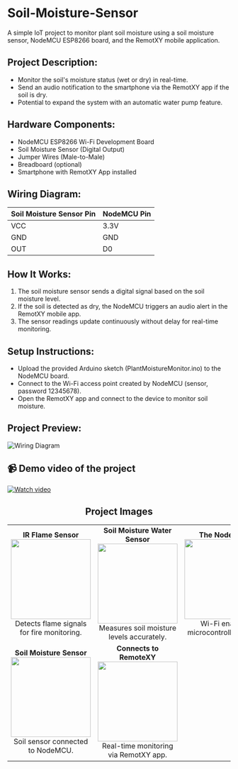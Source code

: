 # Soil-Moisture-Sensor

A simple IoT project to monitor plant soil moisture using a soil moisture sensor, NodeMCU ESP8266 board, and the RemotXY mobile application.

## Project Description:
- Monitor the soil's moisture status (wet or dry) in real-time.
- Send an audio notification to the smartphone via the RemotXY app if the soil is dry.
- Potential to expand the system with an automatic water pump feature.

## Hardware Components:
- NodeMCU ESP8266 Wi-Fi Development Board
- Soil Moisture Sensor (Digital Output)
- Jumper Wires (Male-to-Male)
- Breadboard (optional)
- Smartphone with RemotXY App installed

## Wiring Diagram:

| Soil Moisture Sensor Pin | NodeMCU Pin |
|:--------------------------|:------------|
| VCC                       | 3.3V        |
| GND                       | GND         |
| OUT                       | D0          |

## How It Works:
1. The soil moisture sensor sends a digital signal based on the soil moisture level.
2. If the soil is detected as dry, the NodeMCU triggers an audio alert in the RemotXY mobile app.
3. The sensor readings update continuously without delay for real-time monitoring.

## Setup Instructions:
- Upload the provided Arduino sketch (PlantMoistureMonitor.ino) to the NodeMCU board.
- Connect to the Wi-Fi access point created by NodeMCU (sensor, password 12345678).
- Open the RemotXY app and connect to the device to monitor soil moisture.

## Project Preview:

![Wiring Diagram](images/wiring_diagram.png)

## 📹 Demo video of the project

[![Watch video](images/video_thumbnail.jpg)](https://drive.google.com/file/d/1ijkmhDAPcP4Rh8S_PL73jiuvb1Kh7tLm/view?usp=sharing)


 <h2 align="center">Project Images</h2>

<table align="center">
  <tr>
    <td align="center">
      <strong>IR Flame Sensor</strong><br>
      <img src="images/ir_flame_sensor.jpg" width="180"><br>
      Detects flame signals for fire monitoring.
    </td>
    <td align="center">
      <strong>Soil Moisture Water Sensor</strong><br>
      <img src="images/soil_moisture_water_sensor.jpg" width="180"><br>
      Measures soil moisture levels accurately.
    </td>
    <td align="center">
      <strong>The NodeMCU</strong><br>
      <img src="images/nodemcu.jpg" width="180"><br>
      Wi-Fi enabled microcontroller board.
    </td>
  </tr>
  <tr>
    <td align="center">
      <strong>Soil Moisture Sensor</strong><br>
      <img src="images/soil_moisture_sensor.jpg" width="180"><br>
      Soil sensor connected to NodeMCU.
    </td>
    <td align="center">
      <strong>Connects to RemoteXY</strong><br>
      <img src="images/connects_to_remotexy.jpg" width="180"><br>
      Real-time monitoring via RemotXY app.
    </td>
    <td align="center">
    </td>
  </tr>
</table>

